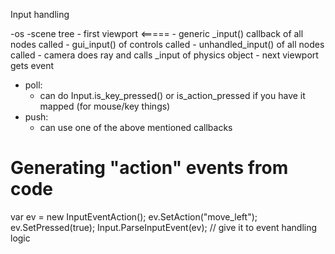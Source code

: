Input handling

-os
    -scene tree
        - first viewport <=====
            - generic _input() callback of all nodes called
            - gui_input() of controls called
            - unhandled_input() of all nodes called
            - camera does ray and calls _input of physics object
            - next viewport gets event

- poll:
    - can do Input.is_key_pressed() or is_action_pressed if you have it mapped (for mouse/key things)
- push:
    - can use one of the above mentioned callbacks

# Generating "action" events from code
var ev = new InputEventAction();
ev.SetAction("move_left");
ev.SetPressed(true);
Input.ParseInputEvent(ev); // give it to event handling logic